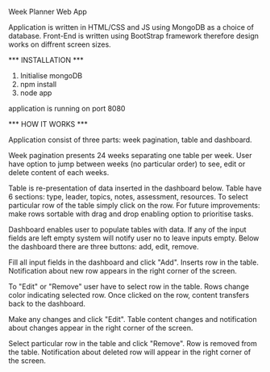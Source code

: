 Week Planner Web App

Application is written in HTML/CSS and JS using MongoDB as a choice of database. Front-End is written using BootStrap framework therefore design works on diffrent screen sizes.


*** INSTALLATION ***

1. Initialise mongoDB
2. npm install
3. node app

application is running on port 8080

*** HOW IT WORKS ***

Application consist of three parts: week pagination, table and dashboard.

Week pagination presents 24 weeks separating one table per week. User have option to jump between weeks (no particular order) to see, edit or delete content of each weeks.

Table is re-presentation of data inserted in the dashboard below. Table have 6 sections: type, leader, topics, notes, assessment, resources.
To select particular row of the table simply click on the row.
For future improvements: make rows sortable with drag and drop enabling option to prioritise tasks.

Dashboard enables user to populate tables with data.
If any of the input fields are left empty system will notify user no to leave inputs empty.
Below the dashboard there are three buttons: add, edit, remove.

Fill all input fields in the dashboard and click "Add". Inserts row in the table. Notification about new row appears in the right corner of the screen.

To "Edit" or "Remove" user have to select row in the table. Rows change color indicating selected row. Once clicked on the row, content transfers back to the dashboard. 

Make any changes and click "Edit". Table content changes and notification about changes appear in the right corner of the screen.

Select particular row in the table and click "Remove". Row is removed from the table. Notification about deleted row will appear in the right corner of the screen.